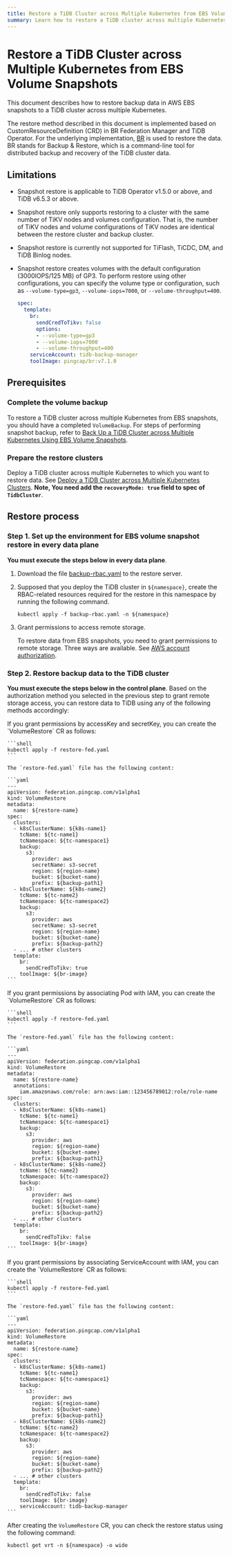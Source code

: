 ```yaml
---
title: Restore a TiDB Cluster across Multiple Kubernetes from EBS Volume Snapshots
summary: Learn how to restore a TiDB cluster across multiple Kubernetes from EBS Volume Snapshots.
---
```


# Restore a TiDB Cluster across Multiple Kubernetes from EBS Volume Snapshots

This document describes how to restore backup data in AWS EBS snapshots to a TiDB cluster across multiple Kubernetes.

The restore method described in this document is implemented based on CustomResourceDefinition (CRD) in BR Federation Manager and TiDB Operator. For the underlying implementation, [BR](https://docs.pingcap.com/tidb/stable/backup-and-restore-overview) is used to restore the data. BR stands for Backup & Restore, which is a command-line tool for distributed backup and recovery of the TiDB cluster data.

## Limitations

- Snapshot restore is applicable to TiDB Operator v1.5.0 or above, and TiDB v6.5.3 or above.
- Snapshot restore only supports restoring to a cluster with the same number of TiKV nodes and volumes configuration. That is, the number of TiKV nodes and volume configurations of TiKV nodes are identical between the restore cluster and backup cluster.
- Snapshot restore is currently not supported for TiFlash, TiCDC, DM, and TiDB Binlog nodes.
- Snapshot restore creates volumes with the default configuration (3000IOPS/125 MB) of GP3. To perform restore using other configurations, you can specify the volume type or configuration, such as `--volume-type=gp3`, `--volume-iops=7000`, or `--volume-throughput=400`.

  ```yaml
  spec:
    template:
      br:
        sendCredToTikv: false
        options:
        - --volume-type=gp3
        - --volume-iops=7000
        - --volume-throughput=400
      serviceAccount: tidb-backup-manager
      toolImage: pingcap/br:v7.1.0
   ```

## Prerequisites

### Complete the volume backup

To restore a TiDB cluster across multiple Kubernetes from EBS snapshots, you should have a completed `VolumeBackup`. For steps of performing snapshot backup, refer to [Back Up a TiDB Cluster across Multiple Kubernetes Using EBS Volume Snapshots](backup-by-ebs-snapshot-across-multiple-kubernetes.md).

### Prepare the restore clusters

Deploy a TiDB cluster across multiple Kubernetes to which you want to restore data. See [Deploy a TiDB Cluster across Multiple Kubernetes Clusters](deploy-tidb-cluster-across-multiple-kubernetes.md). **Note, You need add the `recoveryMode: true` field to spec of `TidbCluster`**.

## Restore process

### Step 1. Set up the environment for EBS volume snapshot restore in every data plane

**You must execute the steps below in every data plane**.

1. Download the file [backup-rbac.yaml](https://github.com/pingcap/tidb-operator/blob/master/manifests/backup/backup-rbac.yaml) to the restore server.

2. Supposed that you deploy the TiDB cluster in `${namespace}`, create the RBAC-related resources required for the restore in this namespace by running the following command.

    ```shell
    kubectl apply -f backup-rbac.yaml -n ${namespace}
    ```

3. Grant permissions to access remote storage.

   To restore data from EBS snapshots, you need to grant permissions to remote storage. Three ways are available. See [AWS account authorization](grant-permissions-to-remote-storage.md#aws-account-permissions).

### Step 2. Restore backup data to the TiDB cluster

**You must execute the steps below in the control plane**. Based on the authorization method you selected in the previous step to grant remote storage access, you can restore data to TiDB using any of the following methods accordingly:

<SimpleTab>
<div label="AK/SK">
If you grant permissions by accessKey and secretKey, you can create the `VolumeRestore` CR as follows:

    ```shell
    kubectl apply -f restore-fed.yaml
    ```

    The `restore-fed.yaml` file has the following content:

    ```yaml
    ---
    apiVersion: federation.pingcap.com/v1alpha1
    kind: VolumeRestore
    metadata:
      name: ${restore-name}
    spec:
      clusters:
      - k8sClusterName: ${k8s-name1}
        tcName: ${tc-name1}
        tcNamespace: ${tc-namespace1}
        backup:
          s3:
            provider: aws
            secretName: s3-secret
            region: ${region-name}
            bucket: ${bucket-name}
            prefix: ${backup-path1}
      - k8sClusterName: ${k8s-name2}
        tcName: ${tc-name2}
        tcNamespace: ${tc-namespace2}
        backup:
          s3:
            provider: aws
            secretName: s3-secret
            region: ${region-name}
            bucket: ${bucket-name}
            prefix: ${backup-path2}
      - ... # other clusters
      template:
        br:
          sendCredToTikv: true
        toolImage: ${br-image}
    ```
</div>

<div label="IAM role with Pod">
If you grant permissions by associating Pod with IAM, you can create the `VolumeRestore` CR as follows:

    ```shell
    kubectl apply -f restore-fed.yaml
    ```

    The `restore-fed.yaml` file has the following content:

    ```yaml
    ---
    apiVersion: federation.pingcap.com/v1alpha1
    kind: VolumeRestore
    metadata:
      name: ${restore-name}
      annotations:
        iam.amazonaws.com/role: arn:aws:iam::123456789012:role/role-name
    spec:
      clusters:
      - k8sClusterName: ${k8s-name1}
        tcName: ${tc-name1}
        tcNamespace: ${tc-namespace1}
        backup:
          s3:
            provider: aws
            region: ${region-name}
            bucket: ${bucket-name}
            prefix: ${backup-path1}
      - k8sClusterName: ${k8s-name2}
        tcName: ${tc-name2}
        tcNamespace: ${tc-namespace2}
        backup:
          s3:
            provider: aws
            region: ${region-name}
            bucket: ${bucket-name}
            prefix: ${backup-path2}
      - ... # other clusters
      template:
        br:
          sendCredToTikv: false
        toolImage: ${br-image}
    ```
</div>

<div label="IAM role with ServiceAccount">
If you grant permissions by associating ServiceAccount with IAM, you can create the `VolumeRestore` CR as follows:

    ```shell
    kubectl apply -f restore-fed.yaml
    ```

    The `restore-fed.yaml` file has the following content:

    ```yaml
    ---
    apiVersion: federation.pingcap.com/v1alpha1
    kind: VolumeRestore
    metadata:
      name: ${restore-name}
    spec:
      clusters:
      - k8sClusterName: ${k8s-name1}
        tcName: ${tc-name1}
        tcNamespace: ${tc-namespace1}
        backup:
          s3:
            provider: aws
            region: ${region-name}
            bucket: ${bucket-name}
            prefix: ${backup-path1}
      - k8sClusterName: ${k8s-name2}
        tcName: ${tc-name2}
        tcNamespace: ${tc-namespace2}
        backup:
          s3:
            provider: aws
            region: ${region-name}
            bucket: ${bucket-name}
            prefix: ${backup-path2}
      - ... # other clusters
      template:
        br:
          sendCredToTikv: false
        toolImage: ${br-image}
        serviceAccount: tidb-backup-manager
    ```
</div>
</SimpleTab>

After creating the `VolumeRestore` CR, you can check the restore status using the following command:

```shell
kubectl get vrt -n ${namespace} -o wide
```
